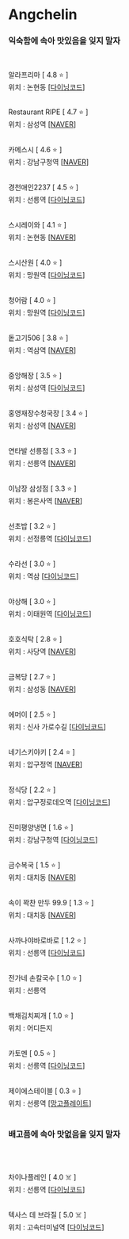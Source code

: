 # Angchelin
### 익숙함에 속아 맛있음을 잊지 말자 ###
<br>

알라프리마 [ 4.8 ⭐️ ]
<br>
위치 : 논현동
[[다이닝코드](https://www.diningcode.com/profile.php?rid=WQzvT7tXU02J)]
<br><br>

Restaurant RIPE [ 4.7 ⭐️ ]
<br>
위치 : 삼성역
[[NAVER](https://store.naver.com/restaurants/detail?id=1469979556)]
<br><br>

카메스시 [ 4.6 ⭐️ ]
<br>
위치 : 강남구청역
[[NAVER](https://store.naver.com/restaurants/detail?id=1271618346)]
<br><br>

경천애인2237 [ 4.5 ⭐️ ]
<br>
위치 : 선릉역
[[다이닝코드](https://www.diningcode.com/profile.php?rid=TIAjPermLmuO)]
<br><br>

스시레이와 [ 4.1 ⭐️ ]
<br>
위치 : 논현동
[[NAVER](https://store.naver.com/restaurants/detail?id=1158159435)]
<br><br>

스시산원 [ 4.0 ⭐️ ]
<br>
위치 : 망원역
[[다이닝코드](https://store.naver.com/restaurants/detail?id=34006938)]
<br><br>

청어람 [ 4.0 ⭐️ ]
<br>
위치 : 망원역
[[다이닝코드](https://www.diningcode.com/profile.php?rid=hI8HuREl1vU7)]
<br><br>

돝고기506 [ 3.8 ⭐️ ]
<br>
위치 : 역삼역
[[NAVER](https://store.naver.com/restaurants/detail?id=1087970189)]
<br><br>

중앙해장 [ 3.5 ⭐️ ]
<br>
위치 : 삼성역
[[다이닝코드](https://www.diningcode.com/profile.php?rid=PYk33Cv6jpwY)]
<br><br>

홍영재장수청국장 [ 3.4 ⭐️ ]
<br>
위치 : 삼성역
[[NAVER](https://store.naver.com/restaurants/detail?id=19963744)]
<br><br>

연타발 선릉점 [ 3.3 ⭐️ ]
<br>
위치 : 선릉역
[[NAVER](https://store.naver.com/restaurants/detail?id=35927543)]
<br><br>

이남장 삼성점 [ 3.3 ⭐️ ]
<br>
위치 : 봉은사역
[[NAVER](http://naver.me/xhHnWRjW)]
<br><br>

선초밥 [ 3.2 ⭐️ ]
<br>
위치 : 선정릉역
[[다이닝코드](https://www.diningcode.com/profile.php?rid=zm6uyQrVw83x)]
<br><br>

수라선 [ 3.0 ⭐️ ]
<br>
위치 : 역삼
[[다이닝코드](https://www.diningcode.com/profile.php?rid=9eoZ8bywDKjJ)]
<br><br>

야상해 [ 3.0 ⭐️ ]
<br>
위치 : 이태원역
[[다이닝코드](https://www.diningcode.com/profile.php?rid=2GoOEJGIk3cD)]
<br><br>

호호식탁 [ 2.8 ⭐️ ]
<br>
위치 : 사당역
[[NAVER](http://naver.me/GDc5vKni)]
<br><br>

금복당 [ 2.7 ⭐️ ]
<br>
위치 : 삼성동
[[NAVER](https://store.naver.com/restaurants/detail?id=31992111)]
<br><br>

에머이 [ 2.5 ⭐️ ]
<br>
위치 : 신사 가로수길
[[다이닝코드](https://www.diningcode.com/profile.php?rid=UwzXQhpEhe9I)]
<br><br>

네기스키야키 [ 2.4 ⭐️ ]
<br>
위치 : 압구정역
[[NAVER](https://store.naver.com/restaurants/detail?id=1705860023)]
<br><br>

정식당 [ 2.2 ⭐️ ]
<br>
위치 : 압구정로데오역
[[다이닝코드](https://www.diningcode.com/profile.php?rid=TFmNhx1RJTs6)]
<br><br>

진미평양냉면 [ 1.6 ⭐️ ]
<br>
위치 : 강남구청역
[[다이닝코드](https://www.diningcode.com/profile.php?rid=VT9sxn0135MR)]
<br><br>

금수복국 [ 1.5 ⭐️ ]
<br>
위치 : 대치동
[[NAVER](https://store.naver.com/restaurants/detail?id=252365855)]
<br><br>

속이 꽉찬 만두 99.9 [ 1.3 ⭐️ ]
<br>
위치 : 대치동
[[NAVER](https://store.naver.com/restaurants/detail?id=38556377)]
<br><br>

사까나야바로바로 [ 1.2 ⭐️ ]
<br>
위치 : 선릉역
[[다이닝코드](https://www.diningcode.com/profile.php?rid=o3T0vmoG3GYB)]
<br><br>

전가네 손칼국수 [ 1.0 ⭐️ ]
<br>
위치 : 선릉역
<br><br>

백채김치찌개 [ 1.0 ⭐️ ]
<br>
위치 : 어디든지
<br><br>

카토멘 [ 0.5 ⭐️ ]
<br>
위치 : 선릉역
[[다이닝코드](https://www.diningcode.com/profile.php?rid=uPnAkbrxOqGP)]
<br><br>

제이에스테이블 [ 0.3 ⭐️ ]
<br>
위치 : 선릉역
[[망고플레이트](https://www.mangoplate.com/restaurants/_Jx3ZRSj89PD)]
<br><br>

### 배고픔에 속아 맛없음을 잊지 말자 ###
<br>
<br>

차이나플레인 [ 4.0 ☠️ ]
<br>
위치 : 선릉역
[[다이닝코드](https://www.diningcode.com/profile.php?rid=M3rKkWrHmzET)]
<br><br>

텍사스 데 브라질 [ 5.0 ☠️ ]
<br>
위치 : 고속터미널역
[[다이닝코드](https://www.diningcode.com/profile.php?rid=3ocUzENcgoKn)]
<br><br>

